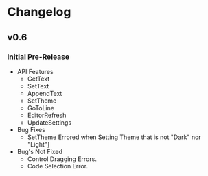 # Changelog

## v0.6
### Initial Pre-Release
  - API Features
    - GetText
    - SetText
    - AppendText
    - SetTheme
    - GoToLine
    - EditorRefresh
    - UpdateSettings
  - Bug Fixes
    - SetTheme Errored when Setting Theme that is not "Dark" nor "Light"]
  - Bug's Not Fixed
    - Control Dragging Errors.
    - Code Selection Error.
